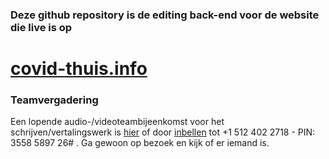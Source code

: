 ### Deze github repository is de editing back-end voor de website die live is op

# [covid-thuis.info](https://www.covid-thuis.info)


### Teamvergadering

Een lopende audio-/videoteambijeenkomst voor het schrijven/vertalingswerk is [hier](https://meet.jit.si/OngoingTeamMeetingForCovidAtHome) of door [inbellen](+15124022718) tot +1 512 402 2718 - PIN: 3558 5897 26# . Ga gewoon op bezoek en kijk of er iemand is.
